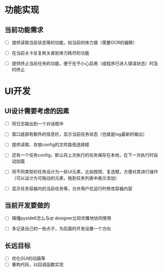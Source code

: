 # 功能实现

## 当前功能需求
- [ ] 提供读取当前状态等的功能，如当前的体力值（需要OCR的偏移）
- [ ] 在当前关卡反复刷关直到体力耗尽的功能
- [ ] 提供终止当前任务的功能，便于在不小心启用（或程序已进入错误状态）时及时终止


# UI开发
## UI设计需要考虑的因素
- [ ] 将日志输出到一个对话框中
- [ ] 窗口底部有额外的信息栏，显示当前任务状态（也就是log最新的输出）
- [ ] 提供读取、存放config的文件路径选择框
- [ ] 还有一个任务config，默认将上次执行的任务保存在本地，在下一次执行时自动加载
- [ ] 将不同类型的任务设计为一些UI元素，比如按钮、复选框，方便对其进行操作（可以设计为可拖动的元素，拖到任务列表中表示添加）
- [ ] 显示任务容器内的当前任务等，允许用户在运行时修改容器内容


## 当前开发要做的
- [ ] 搞懂pyside6怎么与qt designer比较优雅地协同使用
- [ ] 多记录自己的一些点子，为后面的开发设置一个方向


## 长远目标
- [ ] 优化GUI的动画等
- [ ] 重构代码，以回调函数实现